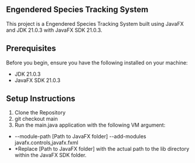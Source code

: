 ## Engendered Species Tracking System

This project is a Engendered Species Tracking System built using JavaFX and JDK 21.0.3 with JavaFX SDK 21.0.3.

## Prerequisites

Before you begin, ensure you have the following installed on your machine:

- JDK 21.0.3
- JavaFX SDK 21.0.3

## Setup Instructions

1. Clone the Repository
2. git checkout main
3. Run the main.java application with the following VM argument:
  * --module-path [Path to JavaFX folder] --add-modules javafx.controls,javafx.fxml
  * *Replace [Path to JavaFX folder] with the actual path to the lib directory within the JavaFX SDK folder.
